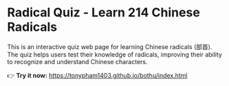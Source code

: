 # **Radical Quiz - Learn 214 Chinese Radicals**  

This is an interactive quiz web page for learning Chinese radicals (部首). The quiz helps users test their knowledge of radicals, improving their ability to recognize and understand Chinese characters.  

👉 **Try it now:** https://tonypham1403.github.io/bothu/index.html
